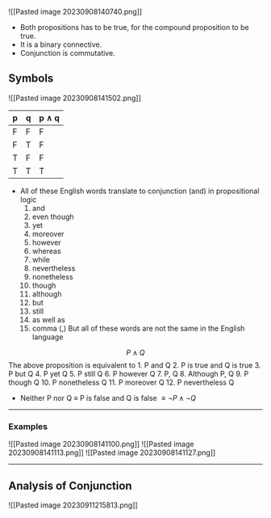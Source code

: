 
![[Pasted image 20230908140740.png]]

- Both propositions has to be true, for the compound proposition to be true.
- It is a binary connective.
- Conjunction is commutative.
## Symbols

![[Pasted image 20230908141502.png]]


| p   | q   | p $\wedge$ q |
| --- | --- | ------- |
| F   | F   | F       |
| F   | T   | F       |
| T   | F   | F       |
| T   | T   | T        |


- All of these English words translate to conjunction (and) in propositional logic
	1. and
	2. even though
	3. yet
	4. moreover
	5. however
	6. whereas
	7. while
	8. nevertheless
	9. nonetheless
	10. though 
	11. although
	12. but
	13. still
	14. as well as
	15. comma (,)
	But all of these words are not the same in the English language

$$
P \wedge Q
$$
The above proposition is equivalent to
	1. P and Q
	2. P is true and Q is true
	3. P but Q
	4. P yet Q
	5. P still Q
	6. P however Q
	7. P, Q
	8. Although P, Q
	9. P though Q
	10. P nonetheless Q
	11. P moreover Q
	12. P nevertheless Q

- Neither P nor Q $\equiv$ P is false and Q is false $\equiv \neg P \wedge \neg Q$ 
---
### Examples

![[Pasted image 20230908141100.png]]
	![[Pasted image 20230908141113.png]]
	![[Pasted image 20230908141127.png]]

---

## Analysis of Conjunction

![[Pasted image 20230911215813.png]]
